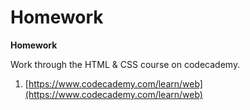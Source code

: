 # Homework

**Homework**

Work through the HTML & CSS course on codecademy.

1.  [https://www.codecademy.com/learn/web](https://www.codecademy.com/learn/web) 

